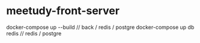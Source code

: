 # meetudy-front-server

docker-compose up --build // back / redis / postgre
docker-compose up db redis // redis / postgre
